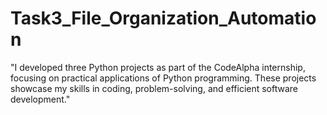 # Task3_File_Organization_Automation
"I developed three Python projects as part of the CodeAlpha internship, focusing on practical applications of Python programming. These projects showcase my skills in coding, problem-solving, and efficient software development."
